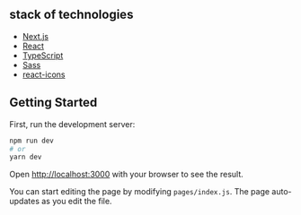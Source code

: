 ## stack of technologies

- [Next.js](https://nextjs.org/)
- [React](https://reactjs.org/)
- [TypeScript](https://www.typescriptlang.org/)
- [Sass](https://sass-lang.com/)
- [react-icons](https://react-icons.netlify.com/)


## Getting Started

First, run the development server:

```bash
npm run dev
# or
yarn dev
```

Open [http://localhost:3000](http://localhost:3000) with your browser to see the result.

You can start editing the page by modifying `pages/index.js`. The page auto-updates as you edit the file.
